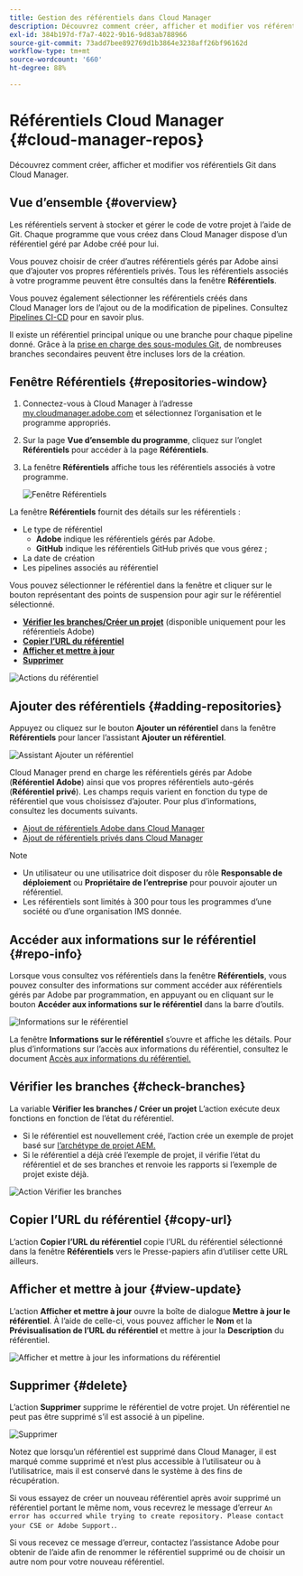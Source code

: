 ```yaml
---
title: Gestion des référentiels dans Cloud Manager
description: Découvrez comment créer, afficher et modifier vos référentiels Git dans Cloud Manager.
exl-id: 384b197d-f7a7-4022-9b16-9d83ab788966
source-git-commit: 73add7bee892769d1b3864e3238aff26bf96162d
workflow-type: tm+mt
source-wordcount: '660'
ht-degree: 88%

---
```



# Référentiels Cloud Manager {#cloud-manager-repos}

Découvrez comment créer, afficher et modifier vos référentiels Git dans Cloud Manager.

## Vue d’ensemble {#overview}

Les référentiels servent à stocker et gérer le code de votre projet à l’aide de Git. Chaque programme que vous créez dans Cloud Manager dispose d’un référentiel géré par Adobe créé pour lui.

Vous pouvez choisir de créer d’autres référentiels gérés par Adobe ainsi que d’ajouter vos propres référentiels privés. Tous les référentiels associés à votre programme peuvent être consultés dans la fenêtre **Référentiels**.

Vous pouvez également sélectionner les référentiels créés dans Cloud Manager lors de l’ajout ou de la modification de pipelines. Consultez [Pipelines CI-CD](/help/overview/ci-cd-pipelines.md) pour en savoir plus.

Il existe un référentiel principal unique ou une branche pour chaque pipeline donné. Grâce à la [prise en charge des sous-modules Git](git-submodules.md), de nombreuses branches secondaires peuvent être incluses lors de la création.

## Fenêtre Référentiels {#repositories-window}

1. Connectez-vous à Cloud Manager à l’adresse [my.cloudmanager.adobe.com](https://my.cloudmanager.adobe.com/) et sélectionnez l’organisation et le programme appropriés.

1. Sur la page **Vue d’ensemble du programme**, cliquez sur l’onglet **Référentiels** pour accéder à la page **Référentiels**.

1. La fenêtre **Référentiels** affiche tous les référentiels associés à votre programme.

   ![Fenêtre Référentiels](assets/repositories.png)

La fenêtre **Référentiels** fournit des détails sur les référentiels :

* Le type de référentiel
   * **Adobe** indique les référentiels gérés par Adobe.
   * **GitHub** indique les référentiels GitHub privés que vous gérez ;
* La date de création
* Les pipelines associés au référentiel

Vous pouvez sélectionner le référentiel dans la fenêtre et cliquer sur le bouton représentant des points de suspension pour agir sur le référentiel sélectionné.

* **[Vérifier les branches/Créer un projet](#check-branches)** (disponible uniquement pour les référentiels Adobe)
* **[Copier l’URL du référentiel](#copy-url)**
* **[Afficher et mettre à jour](#view-update)**
* **[Supprimer](#delete)**

![Actions du référentiel](assets/repository-actions.png)

## Ajouter des référentiels {#adding-repositories}

Appuyez ou cliquez sur le bouton **Ajouter un référentiel** dans la fenêtre **Référentiels** pour lancer l’assistant **Ajouter un référentiel**.

![Assistant Ajouter un référentiel](assets/add-repository-wizard.png)

Cloud Manager prend en charge les référentiels gérés par Adobe (**Référentiel Adobe**) ainsi que vos propres référentiels auto-gérés (**Référentiel privé**). Les champs requis varient en fonction du type de référentiel que vous choisissez d’ajouter. Pour plus d’informations, consultez les documents suivants.

* [Ajout de référentiels Adobe dans Cloud Manager](adobe-repositories.md)
* [Ajout de référentiels privés dans Cloud Manager](private-repositories.md)

>[!NOTE]
>
>* Un utilisateur ou une utilisatrice doit disposer du rôle **Responsable de déploiement** ou **Propriétaire de l’entreprise** pour pouvoir ajouter un référentiel.
>* Les référentiels sont limités à 300 pour tous les programmes d’une société ou d’une organisation IMS donnée.

## Accéder aux informations sur le référentiel {#repo-info}

Lorsque vous consultez vos référentiels dans la fenêtre **Référentiels**, vous pouvez consulter des informations sur comment accéder aux référentiels gérés par Adobe par programmation, en appuyant ou en cliquant sur le bouton **Accéder aux informations sur le référentiel** dans la barre d’outils.

![Informations sur le référentiel](assets/access-repo-info.png)

La fenêtre **Informations sur le référentiel** s’ouvre et affiche les détails. Pour plus d’informations sur l’accès aux informations du référentiel, consultez le document [Accès aux informations du référentiel.](accessing-repositories.md)

## Vérifier les branches {#check-branches}

La variable **Vérifier les branches / Créer un projet** L’action exécute deux fonctions en fonction de l’état du référentiel.

* Si le référentiel est nouvellement créé, l’action crée un exemple de projet basé sur [l’archétype de projet AEM.](https://experienceleague.adobe.com/fr/docs/experience-manager-core-components/using/developing/archetype/overview)
* Si le référentiel a déjà créé l’exemple de projet, il vérifie l’état du référentiel et de ses branches et renvoie les rapports si l’exemple de projet existe déjà.

![Action Vérifier les branches](assets/check-branches.png)

## Copier l’URL du référentiel {#copy-url}

L’action **Copier l’URL du référentiel** copie l’URL du référentiel sélectionné dans la fenêtre **Référentiels** vers le Presse-papiers afin d’utiliser cette URL ailleurs.

## Afficher et mettre à jour {#view-update}

L’action **Afficher et mettre à jour** ouvre la boîte de dialogue **Mettre à jour le référentiel**. À l’aide de celle-ci, vous pouvez afficher le **Nom** et la **Prévisualisation de l’URL du référentiel** et mettre à jour la **Description** du référentiel.

![Afficher et mettre à jour les informations du référentiel](assets/update-repository.png)

## Supprimer {#delete}

L’action **Supprimer** supprime le référentiel de votre projet. Un référentiel ne peut pas être supprimé s’il est associé à un pipeline.

![Supprimer](assets/delete.png)

Notez que lorsqu’un référentiel est supprimé dans Cloud Manager, il est marqué comme supprimé et n’est plus accessible à l’utilisateur ou à l’utilisatrice, mais il est conservé dans le système à des fins de récupération.

Si vous essayez de créer un nouveau référentiel après avoir supprimé un référentiel portant le même nom, vous recevrez le message d’erreur `An error has occurred while trying to create repository. Please contact your CSE or Adobe Support.`.

Si vous recevez ce message d’erreur, contactez l’assistance Adobe pour obtenir de l’aide afin de renommer le référentiel supprimé ou de choisir un autre nom pour votre nouveau référentiel.
